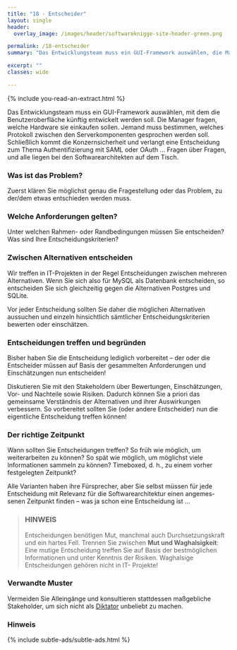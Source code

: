 ```yaml
---
title: "18 - Entscheider"
layout: single
header:
  overlay_image: /images/header/softwareknigge-site-header-green.png

permalink: /18-entscheider
summary: "Das Entwicklungsteam muss ein GUI-Framework auswählen, die Manager fragen, welche Hardware sie einkaufen sollen. Jemand muss bestimmen, welches Protokoll zwischen den Serverkomponenten gesprochen wird, und die Konzernsicherheit verlangt eine Entscheidung zum Thema Authentifizierung mit SAML oder OAuth ... Fragen über Fragen, und alle liegen bei den Softwarearchitekten auf dem Tisch."

excerpt: ""
classes: wide

---
```

{% include you-read-an-extract.html %}

Das Entwicklungsteam muss ein GUI-Framework auswählen, mit dem die Benutzeroberfläche künftig entwickelt werden soll. Die Manager fragen, welche Hardware sie einkaufen sollen. Jemand muss bestimmen, welches Protokoll zwischen den Serverkomponenten gesprochen werden soll. Schließlich kommt die Konzernsicherheit und verlangt eine Entscheidung zum Thema Authentifizierung mit SAML oder OAuth ... Fragen über Fragen, und alle liegen bei den Softwarearchitekten auf dem Tisch.


### Was ist das Problem?
Zuerst klären Sie möglichst genau die Fragestellung oder das Problem, zu der/dem etwas entschieden werden muss.

### Welche Anforderungen gelten?
Unter welchen Rahmen- oder Randbedingungen müssen Sie entscheiden? Was sind Ihre Entscheidungskriterien?

### Zwischen Alternativen entscheiden
Wir treffen in IT-Projekten in der Regel Entscheidungen zwischen mehreren Alternativen. Wenn Sie sich also für MySQL als Datenbank entscheiden,
so entscheiden Sie sich gleichzeitig gegen die Alternativen Postgres und SQLite.

Vor jeder Entscheidung sollten Sie daher die möglichen Alternativen aussuchen und einzeln hinsichtlich sämtlicher Entscheidungskriterien bewerten oder einschätzen.

### Entscheidungen treffen und begründen
Bisher haben Sie die Entscheidung lediglich vorbereitet – der oder die Entscheider müssen auf Basis der gesammelten Anforderungen und Einschätzungen nun entscheiden!

Diskutieren Sie mit den Stakeholdern über Bewertungen, Einschätzungen, Vor- und Nachteile sowie Risiken. Dadurch können Sie a priori das gemeinsame Verständnis
der Alternativen und ihrer Auswirkungen verbessern. So vorbereitet sollten Sie (oder andere Entscheider) nun die eigentliche Entscheidung treffen können!

### Der richtige Zeitpunkt
Wann sollten Sie Entscheidungen treffen? So früh wie möglich, um weiterarbeiten zu können? So spät wie möglich, um möglichst viele Informationen sammeln zu können? Timeboxed, d. h., zu einem vorher festgelegten Zeitpunkt?

Alle Varianten haben ihre Fürsprecher, aber Sie selbst müssen für jede Entscheidung mit Relevanz für die Softwarearchitektur einen angemes- senen Zeitpunkt finden – was ja schon eine Entscheidung ist ...

>### HINWEIS
>Entscheidungen benötigen Mut, manchmal auch Durchsetzungskraft und ein hartes Fell.
>Trennen Sie zwischen **Mut und Waghalsigkeit**: Eine mutige Entscheidung treffen Sie auf Basis der bestmöglichen Informationen und unter Kenntnis der Risiken.
>Waghalsige Entscheidungen gehören nicht in IT- Projekte!

### Verwandte Muster
Vermeiden Sie Alleingänge und konsultieren stattdessen maßgebliche Stakeholder,
um sich nicht als [Diktator](/5-diktator) unbeliebt zu machen.

### Hinweis
{% include subtle-ads/subtle-ads.html %}
